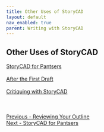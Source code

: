 ```yaml
---
title: Other Uses of StoryCAD
layout: default
nav_enabled: true
parent: Writing with StoryCAD
---
```

## Other Uses of StoryCAD ##
[StoryCAD for Pantsers](StoryCAD_for_Pantsers.md) <br/><br/>
[After the First Draft](After_the_First_Draft.md) <br/><br/>
[Critiquing with StoryCAD](Critiquing_with_StoryCAD.md) <br/><br/>
 <br/>
 <br/>
[Previous - Reviewing Your Outline](Reviewing_Your_Outline.md) <br/>
[Next - StoryCAD for Pantsers](StoryCAD_for_Pantsers.md) <br/>
